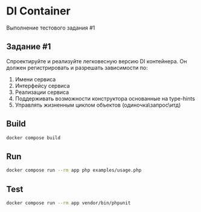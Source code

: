 # DI Container
Выполнение тестового задания #1

## Задание #1
Спроектируйте и реализуйте легковесную версию DI контейнера.
Он должен регистрировать и разрешать зависимости по:
1. Имени сервиса
2. Интерфейсу сервиса
3. Реализации сервиса
4. Поддерживать возможности конструктора основанные на type-hints
5. Управлять жизненным циклом объектов (одиночка\запрос\итд)

## Build
```bash
docker compose build
```

## Run
```bash
docker compose run --rm app php examples/usage.php
```

## Test
```bash
docker compose run --rm app vendor/bin/phpunit
```
